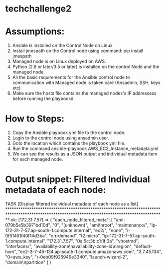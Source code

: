 # techchallenge2

Assumptions:
===============
1. Ansible is installed on the Control Node on Linux. 
2. Install jmespath on the Control node using command: pip install jmespath
3. Managed node is on Linux deployed on AWS.
4. Python (2.6 or later/3.5 or later) is installed on the control Node and the managed node.
5. All the basic requirements for the Ansible control node to communication with Managed node is taken care (Ansadmin, SSH, keys etc)
6. Make sure the hosts file contains the managed nodes's IP addressess before running the playbookd.

How to Steps:
================
1. Copy the Ansible playbook yml file to the control node. 
2. Login to the control node using ansadmin user.
3. Goto the location which contains the playbook yml file.
4. Run the command ansible-playbook AWS_EC2_Instance_metadata.yml
5. We can see the results as a JSON output and individual metadata item for each managed node.

 Output snippet: Filtered Individual metadata of each node:
 ============================================================

TASK [Display filtered individual metadata of each node as a list] ************************************************************************************************************************************************
ok: [172.31.7.57] => {
    "each_node_filtered_meta": [
        "ami-079b5e5b3971bd10d",
        "0",
        "(unknown)",
        "ami\nroot",
        "maintenance/",
        "ip-172-31-7-57.ap-south-1.compute.internal",
        "ec2/",
        "none",
        "i-0f51451f40f14d3ba",
        "on-demand",
        "t2.micro",
        "ip-172-31-7-57.ap-south-1.compute.internal",
        "172.31.7.57",
        "0a:5c:3b:c1:1f:3a",
        "vhostmd",
        "interfaces/",
        "availability-zone\navailability-zone-id\nregion",
        "default-hvm",
        "ec2-3-7-45-134.ap-south-1.compute.amazonaws.com",
        "3.7.45.134",
        "0=aws_key",
        "r-0eb09f925949e3340",
        "launch-wizard-2",
        "domain\npartition"
    ]
}

